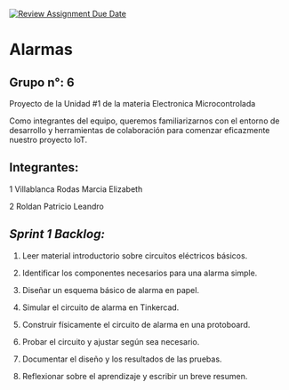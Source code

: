 [![Review Assignment Due Date](https://classroom.github.com/assets/deadline-readme-button-24ddc0f5d75046c5622901739e7c5dd533143b0c8e959d652212380cedb1ea36.svg)](https://classroom.github.com/a/sN4by2UL)
# Alarmas
## Grupo n°: 6


Proyecto de la Unidad #1 de la materia Electronica Microcontrolada

Como integrantes del equipo, queremos familiarizarnos con el entorno de desarrollo y herramientas de colaboración para comenzar eficazmente nuestro proyecto IoT.


## Integrantes: 

1 Villablanca Rodas Marcia Elizabeth

2 Roldan Patricio Leandro

  
    





## *Sprint 1 Backlog:*

1. Leer material introductorio sobre circuitos eléctricos básicos.
2. Identificar los componentes necesarios para una alarma simple.

3. Diseñar un esquema básico de alarma en papel.
4. Simular el circuito de alarma en Tinkercad.
5. Construir físicamente el circuito de alarma en una protoboard.
6. Probar el circuito y ajustar según sea necesario.
7. Documentar el diseño y los resultados de las pruebas.
8. Reflexionar sobre el aprendizaje y escribir un breve resumen.
